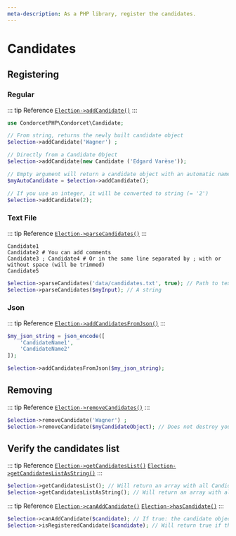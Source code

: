 ```yaml
---
meta-description: As a PHP library, register the candidates.
---
```

# Candidates

## Registering

<!-- tabs:start -->
### **Regular**

::: tip Reference
[`Election->addCandidate()`](/api-reference/Election%20Class/public%20Election--addCandidate)
:::
```php
use CondorcetPHP\Condorcet\Candidate;

// From string, returns the newly built candidate object
$election->addCandidate('Wagner') ;

// Directly from a Candidate Object
$election->addCandidate(new Candidate ('Edgard Varèse'));

// Empty argument will return a candidate object with an automatic name for you (From A to ZZZZZ)
$myAutoCandidate = $election->addCandidate();

// If you use an integer, it will be converted to string (= '2')
$election->addCandidate(2);
```


### **Text File**

::: tip Reference
[`Election->parseCandidates()`](/api-reference/Election%20Class/public%20Election--parseCandidates)
:::
```
Candidate1
Candidate2 # You can add comments
Candidate3 ; Candidate4 # Or in the same line separated by ; with or without space (will be trimmed)
Candidate5
```

```php
$election->parseCandidates('data/candidates.txt', true); // Path to text file. Absolute or relative.
$election->parseCandidates($myInput); // A string
```

### **Json**

::: tip Reference
[`Election->addCandidatesFromJson()`](/api-reference/Election%20Class/public%20Election--addCandidatesFromJson)
:::
```php
$my_json_string = json_encode([
	'CandidateName1',
	'CandidateName2'
]);

$election->addCandidatesFromJson($my_json_string);
```

<!-- tabs:end -->

## Removing

::: tip Reference
[`Election->removeCandidates()`](/api-reference/Election%20Class/public%20Election--removeCandidates)
:::


```php
$election->removeCandidate('Wagner') ;
$election->removeCandidate($myCandidateObject); // Does not destroy your Candidate object if it exists outside of the election object scope. It just unlinks it from this Election.
```


## Verify the candidates list

::: tip Reference
[`Election->getCandidatesList()`](/api-reference/Election%20Class/public%20Election--getCandidatesList) 
[`Election->getCandidatesListAsString()`](/api-reference/Election%20Class/public%20Election--getCandidatesListAsString)
:::

```php
$election->getCandidatesList(); // Will return an array with all Candidate objects.
$election->getCandidatesListAsString(); // Will return an array with all candidate names as strings.
```

::: tip Reference
[`Election->canAddCandidate()`](/api-reference/Election%20Class/public%20Election--canAddCandidate) 
[`Election->hasCandidate()`](/api-reference/Election%20Class/public%20Election--hasCandidate)
:::

```php
$election->canAddCandidate($candidate); // If true: the candidate object and the candidate string name are available.
$election->isRegisteredCandidate($candidate); // Will return true if the candidate is registered in this election.
```